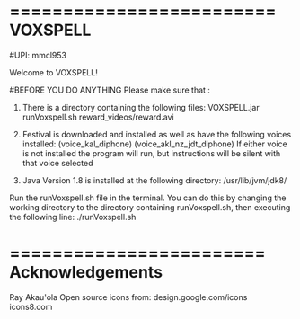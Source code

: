 =========================
	VOXSPELL
=========================
#UPI: mmcl953

Welcome to VOXSPELL!

#BEFORE YOU DO ANYTHING
Please make sure that :

1. There is a directory containing the following files:
	VOXSPELL.jar
	runVoxspell.sh
	reward_videos/reward.avi

2. Festival is downloaded and installed as well as have the following voices installed:
	(voice_kal_diphone)
	(voice_akl_nz_jdt_diphone)
If either voice is not installed the program will run, but instructions will be silent with that voice selected

3. Java Version 1.8 is installed at the following directory:
	/usr/lib/jvm/jdk8/

Run the runVoxspell.sh file in the terminal. You can do this by changing the working directory to the directory containing runVoxspell.sh, then executing the following line:
	./runVoxspell.sh

========================
    Acknowledgements
========================

Ray Akau'ola
Open source icons from:
	design.google.com/icons
	icons8.com


